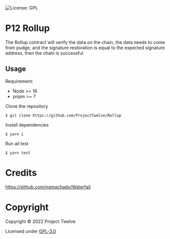 ![License: GPL](https://img.shields.io/badge/license-GPLv3-blue)

# P12 Rollup

The Rollup contract will verify the data on the chain, the data needs to come from pudge, and the signature restoration is equal to the expected signature address, then the chain is successful 




## Usage

Requirement:

- Node >= 16
- pnpm >= 7

Clone the repository

```shell
$ git clone https://github.com/ProjectTwelve/Rollup
```

Install dependencies

```shell
$ yarn i
```

Run all test

```shell
$ yarn test
```


# Credits

https://github.com/ngmachado/Waterfall

# Copyright

Copyright © 2022 Project Twelve

Licensed under [GPL-3.0](LICENSE)